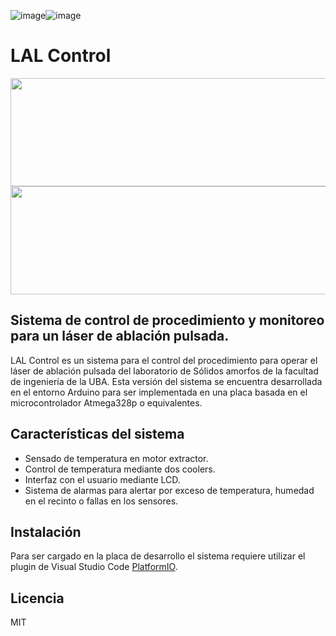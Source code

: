![image](https://img.shields.io/badge/C%2B%2B-00599C?style=for-the-badge&logo=c%2B%2B&logoColor=white)![image](https://img.shields.io/badge/Arduino-00979D?style=for-the-badge&logo=Arduino&logoColor=white)
# LAL Control
<a href="https://www.fi.uba.ar/"><img src="https://confedi.org.ar/wp-content/uploads/2020/09/fiuba_logo.jpg" width="600" height="173" align="center">
</a>
<a href="https://www.fi.uba.ar/investigacion/areas-de-investigacion/materiales-y-nanotecnologia/laboratorio-de-solidos-amorfos"><img src="https://es.expensereduction.com/wp-content/uploads/2018/02/logo-placeholder.png"  width="600" height="173" align="center">
</a>
## Sistema de control de procedimiento y monitoreo para un láser de ablación pulsada.

LAL Control es un sistema para el control del procedimiento para operar el láser de ablación pulsada del laboratorio de Sólidos amorfos de la facultad de ingeniería de la UBA. Esta versión del sistema se encuentra desarrollada en el entorno Arduino para ser implementada en una placa basada en el microcontrolador Atmega328p o equivalentes.

## Características del sistema

- Sensado de temperatura en motor extractor.
- Control de temperatura mediante dos coolers.
- Interfaz con el usuario mediante LCD.
- Sistema de alarmas para alertar por exceso de temperatura, humedad en el recinto o fallas en los sensores.

## Instalación
Para ser cargado en la placa de desarrollo el sistema requiere utilizar el plugin de Visual Studio Code [PlatformIO](https://platformio.org/).

## Licencia

MIT
